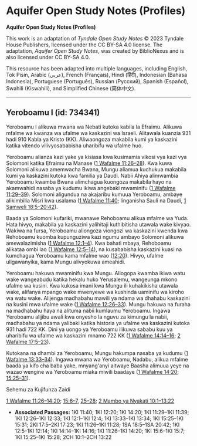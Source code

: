 # Aquifer Open Study Notes (Profiles)

**Aquifer Open Study Notes (Profiles)**

This work is an adaptation of *Tyndale Open Study Notes* © 2023 Tyndale House Publishers, licensed under the CC BY\-SA 4\.0 license. The adaptation, *Aquifer Open Study Notes*, was created by BiblioNexus and is also licensed under CC BY\-SA 4\.0\.

This resource has been adapted into multiple languages, including English, Tok Pisin, Arabic (عربي), French (Français), Hindi (हिंदी), Indonesian (Bahasa Indonesia), Portuguese (Português), Russian (Русский), Spanish (Español), Swahili (Kiswahili), and Simplified Chinese (简体中文).



--------------------------------

## Yeroboamu I (id: 734341)

Yeroboamu I alikuwa mwana wa Nebati kutoka kabila la Efraimu. Alikuwa mfalme wa kwanza wa ufalme wa kaskazini wa Israeli. Alitawala kuanzia 931 hadi 910 Kabla ya Kristo (KK). Aliwaongoza makabila kumi ya kaskazini katika vitendo vilivyosababisha uharibifu wa ufalme huo.

Yeroboamu alianza kazi yake ya kisiasa kwa kusimamia vikosi vya kazi vya Solomoni katika Efraimu na Manase ([1 Wafalme 11:26–28](https://ref.ly/1Kgs11:26-1Kgs11:28)). Kwa kuwa Solomoni alikuwa amemwacha Bwana, Mungu aliamua kuchukua makabila kumi ya kaskazini kutoka kwa familia ya Daudi. Nabii Ahiya alimwambia Yeroboamu kwamba Bwana alimchagua kuongoza makabila hayo na akamwahidi nasaba ya kudumu ikiwa angebaki mwaminifu ([1 Wafalme 11:29–39](https://ref.ly/1Kgs11:29-1Kgs11:39)). Solomoni aligundua na akajaribu kumuua Yeroboamu, ambaye alikimbilia Misri kwa usalama ([1 Wafalme 11:40](https://ref.ly/1Kgs11:40); linganisha Sauli na Daudi, [1 Samweli 18:5–20:42](https://ref.ly/1Sam18:5-1Sam20:42)).

Baada ya Solomoni kufariki, mwanawe Rehoboamu alikua mfalme wa Yuda. Hata hivyo, makabila ya kaskazini yalihitaji kuthibitisha utawala wake kivyao. Wakiwa na fursa, Yeroboamu aliongoza viongozi wa kaskazini kwenda kwa Rehoboamu kuomba kupunguziwa kazi ngumu ambayo Solomoni alikuwa amewalazimisha ([1 Wafalme 12:1–4](https://ref.ly/1Kgs12:1-1Kgs12:4)). Kwa bahati mbaya, Rehoboamu alikataa ombi lao ([1 Wafalme 12:5–14](https://ref.ly/1Kgs12:5-1Kgs12:14)), na kusababisha kaskazini kuasi na kumchagua Yeroboamu kama mfalme wao ([12:20](https://ref.ly/1Kgs12:20)). Hivyo, ufalme uligawanyika, kama Mungu alivyokuwa ameahidi.

Yeroboamu hakuwa mwaminifu kwa Mungu. Aliogopa kwamba ikiwa watu wake wangeabudu katika hekalu huko Yerusalemu, wangeunga mkono ufalme wa kusini. Kwa kukosa imani kwa Mungu ili kuhakikisha utawala wake, alifanya mpango wake mwenyewe wa kushinda uaminifu wa kiroho wa watu wake. Alijenga madhabahu mawili ya ndama wa dhahabu kaskazini na kusini mwa ufalme wake ([1 Wafalme 12:26–33](https://ref.ly/1Kgs12:26-1Kgs12:33)). Mungu hakuwa na furaha na madhabahu haya na alituma nabii kumlaumu Yeroboamu. Ingawa Yeroboamu alijibu awali kwa onyesho la nguvu za kimungu la nabii, madhabahu ya ndama yalibaki katika historia ya ufalme wa kaskazini kutoka 931 hadi 722 KK. Dini ya uongo ya Yeroboamu ilikuwa sababu kuu ya uharibifu wa ufalme wa kaskazini mnamo 722 KK ([1 Wafalme 14:14–16](https://ref.ly/1Kgs14:14-1Kgs14:16); [2 Wafalme 17:5–23](https://ref.ly/2Kgs17:5-2Kgs17:23)).

Kutokana na dhambi za Yeroboamu, Mungu hakumpa nasaba ya kudumu ([1 Wafalme 13:33–34](https://ref.ly/1Kgs13:33-1Kgs13:34)). Ingawa mwana wa Yeroboamu, Nadabu, alikua mfalme baada ya kifo cha baba yake, mnyang'anyi aitwaye Baasha alimuua yeye na wazao wengine wa Yeroboamu miaka miwili baadaye ([1 Wafalme 14:20](https://ref.ly/1Kgs14:20); [15:25–31](https://ref.ly/1Kgs15:25-1Kgs15:31)).

Sehemu za Kujifunza Zaidi

[1 Wafalme 11:26–14:20](https://ref.ly/1Kgs11:26-1Kgs14:20); [15:6–7](https://ref.ly/1Kgs15:6-1Kgs15:7), [25–28](https://ref.ly/1Kgs15:25-1Kgs15:28); [2 Mambo ya Nyakati 10:1–13:22](https://ref.ly/2Chr10:1-2Chr13:22)

* **Associated Passages:** 1KI 11:40; 1KI 12:20; 1KI 14:20; 1KI 11:29–1KI 11:39; 1KI 12:26–1KI 12:33; 1KI 12:1–1KI 12:4; 1KI 13:33–1KI 13:34; 1KI 15:25–1KI 15:31; 2KI 17:5–2KI 17:23; 1KI 11:26–1KI 11:28; 1SA 18:5–1SA 20:42; 1KI 12:5–1KI 12:14; 1KI 14:14–1KI 14:16; 1KI 11:26–1KI 14:20; 1KI 15:6–1KI 15:7; 1KI 15:25–1KI 15:28; 2CH 10:1–2CH 13:22

